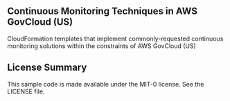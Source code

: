 ## Continuous Monitoring Techniques in AWS GovCloud (US)

CloudFormation templates that implement commonly-requested continuous monitoring solutions within the constraints of AWS GovCloud (US)

## License Summary

This sample code is made available under the MIT-0 license. See the LICENSE file.
